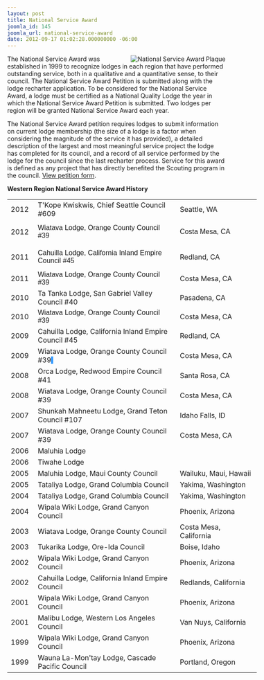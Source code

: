 ```yaml
---
layout: post
title: National Service Award
joomla_id: 145
joomla_url: national-service-award
date: 2012-09-17 01:02:28.000000000 -06:00
---
```

<p><img src="images/natservice_plaque.jpg" alt="National Service Award Plaque" align="right" />The National Service Award was established in 1999 to recognize lodges in each region that have performed outstanding service, both in a qualitative and a quantitative sense, to their council. The National Service Award Petition is submitted along with the lodge recharter application. To be considered for the National Service Award, a lodge must be certified as a National Quality Lodge the year in which the National Service Award Petition is submitted. Two lodges per region will be granted National Service Award each year.</p>
<p>The National Service Award petition requires lodges to submit information on current lodge membership (the size of a lodge is a factor when considering the magnitude of the service it has provided), a detailed description of the largest and most meaningful service project the lodge has completed for its council, and a record of all service performed by the lodge for the council since the last recharter process. Service for this award is defined as any project that has directly benefited the Scouting program in the council. <a href="http://www.oa-bsa.org/resources/forms/" target="_blank">View petition form</a>.</p>
<p><strong>Western Region National Service Award History</strong></p>
<table style="width: 576px;" border="0">
<tbody>
<tr>
<td>2012</td>
<td>T'Kope Kwiskwis, Chief Seattle Council #609</td>
<td>Seattle, WA</td>
</tr>
<tr>
<td>
<p>2012</p>
</td>
<td><span style="font-family: Verdana, Arial, Helvetica, sans-serif;"><span style="font-family: Verdana, Arial, Helvetica, sans-serif;">Wiatava Lodge, Orange County Council #39</span></span></td>
<td><span style="font-family: Verdana, Arial, Helvetica, sans-serif;">Costa Mesa, CA</span></td>
</tr>
<tr>
<td>
<p>2011</p>
</td>
<td><span style="font-family: Verdana, Arial, Helvetica, sans-serif;">Cahuilla Lodge, California Inland Empire Council #45</span></td>
<td>Redland, CA</td>
</tr>
<tr>
<td>2011</td>
<td><span style="font-family: Verdana, Arial, Helvetica, sans-serif;">Wiatava Lodge, Orange County Council #39</span></td>
<td>Costa Mesa, CA</td>
</tr>
<tr>
<td>2010</td>
<td>Ta Tanka Lodge, San Gabriel Valley Council #40</td>
<td>Pasadena, CA</td>
</tr>
<tr>
<td>2010</td>
<td><span style="font-family: Verdana, Arial, Helvetica, sans-serif;">Wiatava Lodge, Orange County Council #39</span></td>
<td>Costa Mesa, CA</td>
</tr>
<tr>
<td>2009</td>
<td>Cahuilla Lodge, California Inland Empire Council #45</td>
<td>Redland, CA</td>
</tr>
<tr>
<td>2009</td>
<td>Wiatava Lodge, Orange County Council #39<span style="font-family: Verdana, Arial, Helvetica, sans-serif; background-color: #3399ff;">&nbsp;</span></td>
<td>Costa Mesa, CA</td>
</tr>
<tr>
<td>2008</td>
<td>Orca Lodge, Redwood Empire Council #41</td>
<td>Santa Rosa, CA</td>
</tr>
<tr>
<td>2008</td>
<td>Wiatava Lodge, Orange County Council #39</td>
<td>Costa Mesa, CA</td>
</tr>
<tr>
<td>2007</td>
<td>Shunkah Mahneetu Lodge, Grand Teton Council #107</td>
<td>Idaho Falls, ID</td>
</tr>
<tr>
<td>2007</td>
<td>Wiatava Lodge, Orange County Council #39</td>
<td>Costa Mesa, CA</td>
</tr>
<tr>
<td>2006</td>
<td>Maluhia Lodge</td>
</tr>
<tr>
<td>2006</td>
<td>Tiwahe Lodge</td>
</tr>
<tr>
<td>2005</td>
<td>Maluhia Lodge, Maui County Council</td>
<td>Wailuku, Maui, Hawaii</td>
</tr>
<tr>
<td>2005</td>
<td>Tataliya Lodge, Grand Columbia Council</td>
<td>Yakima, Washington</td>
</tr>
<tr>
<td>2004</td>
<td>Tataliya Lodge, Grand Columbia Council</td>
<td>Yakima, Washington</td>
</tr>
<tr>
<td>2004</td>
<td>Wipala Wiki Lodge, Grand Canyon Council</td>
<td>Phoenix, Arizona</td>
</tr>
<tr>
<td>2003</td>
<td>Wiatava Lodge, Orange County Council</td>
<td>Costa Mesa, California</td>
</tr>
<tr>
<td>2003</td>
<td>Tukarika Lodge, Ore-Ida Council</td>
<td>Boise, Idaho</td>
</tr>
<tr>
<td>2002</td>
<td>Wipala Wiki Lodge, Grand Canyon Council</td>
<td>Phoenix, Arizona</td>
</tr>
<tr>
<td>2002</td>
<td>Cahuilla Lodge, California Inland Empire Council</td>
<td>Redlands, California</td>
</tr>
<tr>
<td>2001</td>
<td>Wipala Wiki Lodge, Grand Canyon Council</td>
<td>Phoenix, Arizona</td>
</tr>
<tr>
<td>2001</td>
<td>Malibu Lodge, Western Los Angeles Council</td>
<td>Van Nuys, California</td>
</tr>
<tr>
<td width="47">1999</td>
<td width="337">Wipala Wiki Lodge, Grand Canyon Council</td>
<td width="178">Phoenix, Arizona</td>
</tr>
<tr>
<td>1999</td>
<td>Wauna La-Mon'tay Lodge, Cascade Pacific Council</td>
<td>Portland, Oregon</td>
</tr>
</tbody>
</table>
